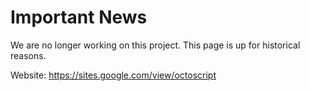 # Important News
We are no longer working on this project. This page is up for historical reasons.

Website: https://sites.google.com/view/octoscript
